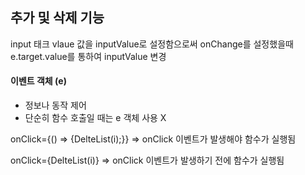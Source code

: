 <h2>추가 및 삭제 기능</h2>
<div>
  <p>
    input 태크 vlaue 값을 inputValue로 설정함으로써 onChange를 설정했을때 e.target.value를 통하여 inputValue 변경
  </p>

  <div>
    <h4>이벤트 객체 (e)</h4>
    <ul>
      <li>정보나 동작 제어</li>
      <li>단순히 함수 호출일 때는 e 객체 사용 X</li>
    </ul>
  </div>
  <p>
    onClick={() => {DelteList(i);}} => onClick 이벤트가 발생해야 함수가 실행됨
  </p>
  <p>
    onClick={DelteList(i)} => onClick 이벤트가 발생하기 전에 함수가 실행됨
  </p>
</div>
